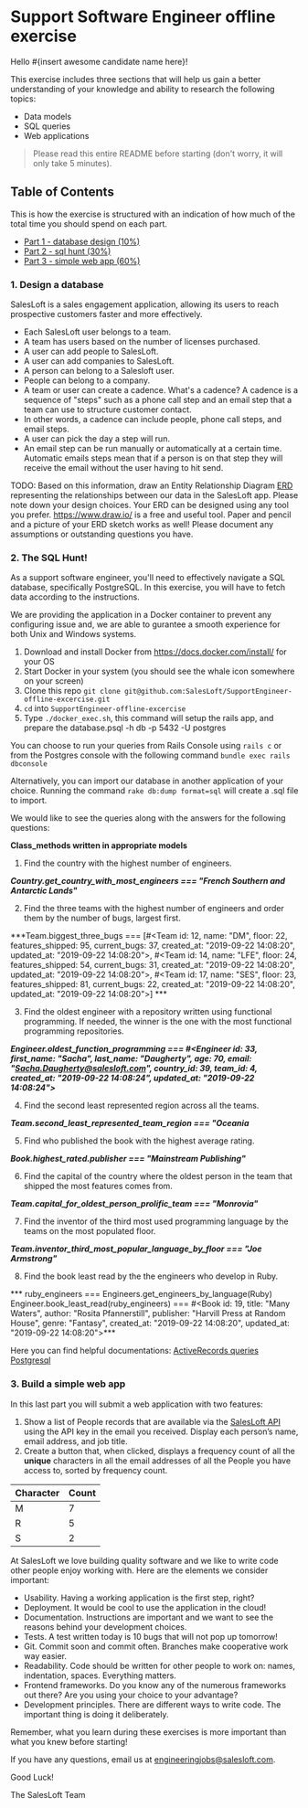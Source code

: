 # Support Software Engineer offline exercise

Hello #{insert awesome candidate name here}!

This exercise includes three sections that will help us gain a better understanding of your knowledge and ability to research the following topics:

- Data models
- SQL queries
- Web applications

> Please read this entire README before starting (don't worry, it will only take 5 minutes).

## Table of Contents

This is how the exercise is structured with an indication of how much of the total time you should spend on each part.

- [Part 1 - database design (10%)](#1-design-a-database)
- [Part 2 - sql hunt (30%)](#2-the-sql-hunt)
- [Part 3 - simple web app (60%)](#3-build-a-simple-web-app)

### 1. Design a database

SalesLoft is a sales engagement application, allowing its users to reach prospective customers faster and more effectively.

- Each SalesLoft user belongs to a team.
- A team has users based on the number of licenses purchased.
- A user can add people to SalesLoft.
- A user can add companies to SalesLoft.
- A person can belong to a Salesloft user.
- People can belong to a company.
- A team or user can create a cadence. What's a cadence? A cadence is a sequence of "steps" such as a phone call step and an email step that a team can use to structure customer contact.
- In other words, a cadence can include people, phone call steps, and email steps.
- A user can pick the day a step will run.
- An email step can be run manually or automatically at a certain time.  Automatic emails steps mean that if a person is on that step they will receive the email without the user having to hit send.

TODO: Based on this information, draw an Entity Relationship Diagram [ERD](https://www.lucidchart.com/pages/er-diagrams) representing the relationships between our data in the SalesLoft app. Please note down your design choices. Your ERD can be designed using any tool you prefer. https://www.draw.io/ is a free and useful tool. Paper and pencil and a picture of your ERD sketch works as well!  Please document any assumptions or outstanding questions you have.

### 2. The SQL Hunt!

As a support software engineer, you'll need to effectively navigate a SQL database, specifically PostgreSQL. In this exercise, you will have to fetch data according to the instructions.

We are providing the application in a Docker container to prevent any configuring issue and, we are able to gurantee a smooth experience for both Unix and Windows systems.


1. Download and install Docker from https://docs.docker.com/install/ for your OS
2. Start Docker in your system (you should see the whale icon somewhere on your screen)
3. Clone this repo `git clone git@github.com:SalesLoft/SupportEngineer-offline-excercise.git`
4. `cd` into `SupportEngineer-offline-excercise`
5. Type `./docker_exec.sh`, this command will setup the rails app, and prepare the database.psql -h db -p 5432 -U postgres

You can choose to run your queries from Rails Console using `rails c` or from the Postgres console with the following command `bundle exec rails dbconsole`

Alternatively, you can import our database in another application of your choice. Running the command `rake db:dump format=sql` will create a .sql file to import.

We would like to see the queries along with the answers for the following questions:

**Class_methods written in appropriate models**

1. Find the country with the highest number of engineers.

***Country.get_country_with_most_engineers === "French Southern and Antarctic Lands"***

2. Find the three teams with the highest number of engineers and order them by the number of bugs, largest first.

***Team.biggest_three_bugs === [#<Team id: 12, name: "DM", floor: 22, features_shipped: 95, current_bugs: 37, created_at: "2019-09-22 14:08:20", updated_at: "2019-09-22 14:08:20">, #<Team id: 14, name: "LFE", floor: 24, features_shipped: 54, current_bugs: 31, created_at: "2019-09-22 14:08:20", updated_at: "2019-09-22 14:08:20">, #<Team id: 17, name: "SES", floor: 23, features_shipped: 81, current_bugs: 22, created_at: "2019-09-22 14:08:20", updated_at: "2019-09-22 14:08:20">] ***

3. Find the oldest engineer with a repository written using functional programming. If needed, the winner is the one with the most functional programming repositories.

***Engineer.oldest_function_programming === #<Engineer id: 33, first_name: "Sacha", last_name: "Daugherty", age: 70, email: "Sacha.Daugherty@salesloft.com", country_id: 39, team_id: 4, created_at: "2019-09-22 14:08:24", updated_at: "2019-09-22 14:08:24">***

4. Find the second least represented region across all the teams.

***Team.second_least_represented_team_region === "Oceania***

5. Find who published the book with the highest average rating.

***Book.highest_rated.publisher === "Mainstream Publishing"***

6. Find the capital of the country where the oldest person in the team that shipped the most features comes from.

***Team.capital_for_oldest_person_prolific_team === "Monrovia"***

7. Find the inventor of the third most used programming language by the teams on the most populated floor.

***Team.inventor_third_most_popular_language_by_floor === "Joe Armstrong"***

8. Find the book least read by the the engineers who develop in Ruby.

*** ruby_engineers === Engineers.get_engineers_by_language(Ruby)
    Engineer.book_least_read(ruby_engineers) === #<Book id: 19, title: "Many Waters", author: "Rosita Pfannerstill", publisher: "Harvill Press at Random House", genre: "Fantasy", created_at: "2019-09-22 14:08:20", updated_at: "2019-09-22 14:08:20">***

Here you can find helpful documentations: [ActiveRecords queries](https://guides.rubyonrails.org/active_record_querying.html) [Postgresql](http://www.postgresqltutorial.com/postgresql-cheat-sheet/) 

### 3. Build a simple web app

In this last part you will submit a web application with two features:

1. Show a list of People records that are available via the [SalesLoft API](https://developers.salesloft.com/api.html#!/People/get_v2_people_json) using the API key in the email you received. Display each person’s name, email address, and job title.
2. Create a button that, when clicked, displays a frequency count of all the **unique** characters in all the email addresses of all the People you have access to, sorted by frequency count.

| Character | Count |
| --------- | ----- |
| M         | 7     |
| R         | 5     |
| S         | 2     |

At SalesLoft we love building quality software and we like to write code other people enjoy working with. Here are the elements we consider important:

- Usability. Having a working application is the first step, right?
- Deployment. It would be cool to use the application in the cloud!
- Documentation. Instructions are important and we want to see the reasons behind your development choices.
- Tests. A test written today is 10 bugs that will not pop up tomorrow!
- Git. Commit soon and commit often. Branches make cooperative work way easier.
- Readability. Code should be written for other people to work on: names, indentation, spaces. Everything matters.
- Frontend frameworks. Do you know any of the numerous frameworks out there? Are you using your choice to your advantage?
- Development principles. There are different ways to write code. The important thing is doing it deliberately.

Remember, what you learn during these exercises is more important than what you knew before starting!

If you have any questions, email us at engineeringjobs@salesloft.com.

Good Luck!

The SalesLoft Team
